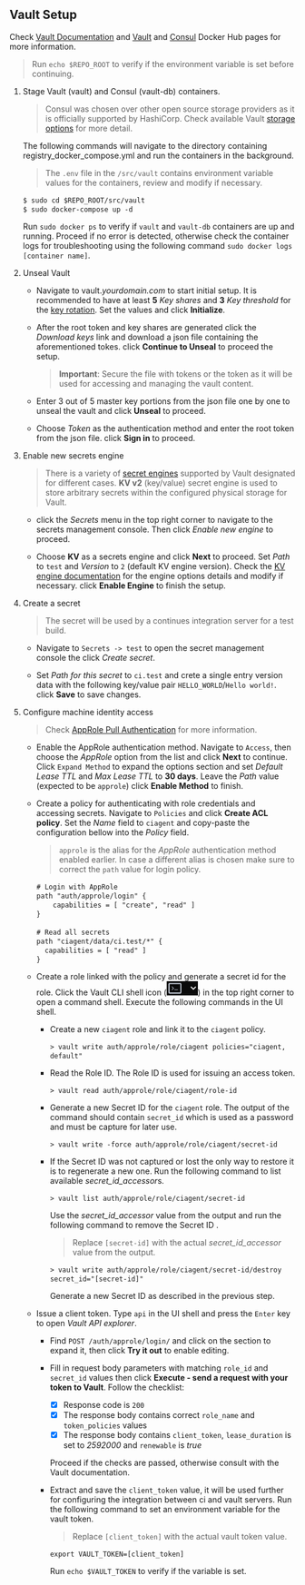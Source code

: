 ## Vault Setup
Check [Vault Documentation](https://www.vaultproject.io/docs/) and [Vault](https://hub.docker.com/_/vault) and [Consul](https://hub.docker.com/_/consul) Docker Hub pages for more information.
> Run `echo $REPO_ROOT` to verify if the environment variable is set before continuing.

1. Stage Vault (vault) and Consul (vault-db) containers.

    > Consul was chosen over other open source storage providers as it is officially supported by HashiCorp. Check available Vault [storage options](https://www.vaultproject.io/docs/configuration/storage/) for more detail.

    The following commands will navigate to the directory containing registry_docker_compose.yml and run the containers in the background.

    > The `.env` file in the `/src/vault` contains environment variable values for the containers, review and modify if necessary.

    ```
    $ sudo cd $REPO_ROOT/src/vault
    $ sudo docker-compose up -d
    ```

    Run `sudo docker ps` to verify if `vault` and `vault-db` containers are up and running. Proceed if no error is detected, otherwise check the container logs for troubleshooting using the following command `sudo docker logs [container name]`.


2. Unseal Vault

    - Navigate to vault._yourdomain.com_ to start initial setup. It is recommended to have at least **5** _Key shares_ and **3** _Key threshold_ for the [key rotation](https://www.vaultproject.io/docs/internals/rotation.html). Set the values and click **Initialize**. 
    
    - After the root token and key shares are generated click the _Download keys_ link and download a json file containing the aforementioned tokes. click **Continue to Unseal** to proceed the setup.
      > **Important**: Secure the file with tokens or the token as it will be used for accessing and managing the vault content.

    - Enter 3 out of 5 master key portions from the json file one by one to unseal the vault and click **Unseal** to proceed.

    - Choose _Token_ as the authentication method and enter the root token from the json file. click **Sign in** to proceed.

3. Enable new secrets engine

    > There is a variety of [secret engines](https://www.vaultproject.io/docs/secrets/index.html) supported by Vault designated for different cases. **KV v2** (key/value) secret engine is  used to store arbitrary secrets within the configured physical storage for Vault.

    - click the _Secrets_ menu in the top right corner to navigate to the secrets management console. Then click _Enable new engine_ to proceed.

    - Choose **KV** as a secrets engine and click **Next** to proceed. Set _Path_ to `test` and _Version_ to `2` (default KV engine version). Check the [KV engine documentation](https://www.vaultproject.io/docs/secrets/kv/kv-v2.html) for the engine options details and modify if necessary. click **Enable Engine** to finish the setup.


4. Create a secret

    > The secret will be used by a continues integration server for a test build.

    - Navigate to `Secrets -> test` to open the secret management console the click _Create secret_.

    - Set _Path for this secret_ to `ci.test` and crete a single entry version data with the following key/value pair `HELLO_WORLD`/`Hello world!`. click **Save** to save changes. 

5. Configure machine identity access
    
    > Check [AppRole Pull Authentication](https://learn.hashicorp.com/vault/identity-access-management/iam-authentication) for more information.

    - Enable the AppRole authentication method. Navigate to `Access`, then choose the _AppRole_ option from the list and click **Next** to continue. Click `Expand Method` to expand the options section and set _Default Lease TTL_ and  _Max Lease TTL_ to **30 days**. Leave the _Path_ value (expected to be `approle`) click **Enable Method** to finish.

    - Create a policy for authenticating with role credentials and accessing secrets. Navigate to `Policies` and click **Create ACL policy**. Set the _Name_ field to `ciagent` and copy-paste the configuration bellow into the _Policy_ field.
    
        > `approle` is the alias for the _AppRole_ authentication method enabled earlier. In case a different alias is chosen make sure to correct the `path` value for login policy.
        
        ```
        # Login with AppRole
        path "auth/approle/login" {
            capabilities = [ "create", "read" ]
        }
        
        # Read all secrets
        path "ciagent/data/ci.test/*" {
          capabilities = [ "read" ]
        }
        ```
    
    -  Create a role linked with the policy and generate a secret id for the role. Click the Vault CLI shell icon (![Alt text](/resources/img/vault_shell.png?raw=true "Vault shell")) in the top right corner to open a command shell. Execute the following commands in the UI shell.

        - Create a new `ciagent` role and link it to the `ciagent` policy.
            ```
            > vault write auth/approle/role/ciagent policies="ciagent, default"
            ```

        - Read the Role ID. The Role ID is used for issuing an access token.
            ```
            > vault read auth/approle/role/ciagent/role-id
            ```

        -  Generate a new Secret ID for the `ciagent` role. The output of the command should contain `secret_id` which is used as a password and must be capture for later use.
            ```
            > vault write -force auth/approle/role/ciagent/secret-id
            ```

        - If the Secret ID was not captured or lost the only way to restore it is to regenerate a new one. Run the following command to list available *secret_id_accessor*s.

            ```
            > vault list auth/approle/role/ciagent/secret-id 
            ```

            Use the _secret_id_accessor_ value from the output and run the following command to remove the Secret ID .
            > Replace `[secret-id]` with the actual *secret_id_accessor* value from the output.

            ```
            > vault write auth/approle/role/ciagent/secret-id/destroy secret_id="[secret-id]"
            ```

            Generate a new Secret ID as described in the previous step.

    - Issue a client token. Type `api` in the UI shell and press the `Enter` key to open _Vault API explorer_. 
        
        -  Find `POST /auth/approle/login/` and click on the section to expand it, then click **Try it out** to enable editing.
        
        -  Fill in request body parameters with matching `role_id` and `secret_id` values then click **Execute - send a request with your token to Vault**. Follow the checklist:

            - [x] Response code is `200`
            - [x] The response body contains correct `role_name` and `token_policies` values
            - [x] The response body contains `client_token`, `lease_duration` is set to _2592000_ and `renewable` is _true_

            Proceed if the checks are passed, otherwise consult with the Vault documentation.
            
        - Extract and save the `client_token` value, it will be used further for configuring the integration between ci and vault servers. Run the following command to set an environment variable for the vault token.
            > Replace `[client_token]` with the actual vault token value.

            ```
            export VAULT_TOKEN=[client_token]
            ```
            Run `echo $VAULT_TOKEN` to verify if the variable is set.
